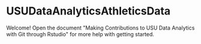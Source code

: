 # USUDataAnalyticsAthleticsData

Welcome! Open the document "Making Contributions to USU Data Analytics with Git through Rstudio" for more help with getting started.
